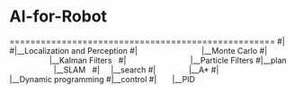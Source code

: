 # AI-for-Robot
===================================================
#|
#|__Localization and Perception
#|                             |__Monte Carlo
#|                             |__Kalman Filters  
#|                             |__Particle Filters
#|__plan                       |__SLAM   
#|      |__search
#|               |__A*
#|               |__Dynamic programming 
#|__control
#|        |__PID
